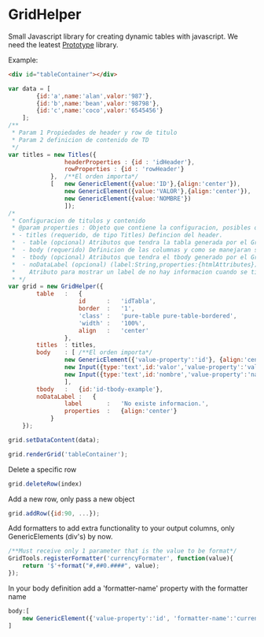 GridHelper
==========

Small Javascript library for creating dynamic tables with javascript.
We need the leatest [Prototype](http://prototypejs.org/) library.

Example:
```html
<div id="tableContainer"></div>
```

```javascript
var data = [
		{id:'a',name:'alan',valor:'987'},
		{id:'b',name:'bean',valor:'98798'},
		{id:'c',name:'coco',valor:'6545456'}
	];
/**
 * Param 1 Propiedades de header y row de titulo
 * Param 2 definicion de contenido de TD
 */
var titles = new Titles({
				headerProperties : {id : 'idHeader'},
				rowProperties :	{id : 'rowHeader'}
			},	/**El orden importa*/
			[	new GenericElement({value:'ID'},{align:'center'}),
				new GenericElement({value:'VALOR'},{align:'center'}),
				new GenericElement({value:'NOMBRE'})
		      	]);
/*
 * Configuracion de titulos y contenido
 * @param properties : Objeto que contiene la configuracion, posibles opciones:
 * - titles (requerido, de tipo Titles) Defincion del header.
 *  - table (opcional) Atributos que tendra la tabla generada por el GridHelper
 *  - body (requerido) Definicion de las columnas y como se manejaran sus respectivos valores.
 *  - tbody (opcional) Atributos que tendra el tbody generado por el GridHelper
 *  - noDataLabel (opcional) (label:String,properties:{htmlAttributes}) 
 *    Atributo para mostrar un label de no hay informacion cuando se tiene el data vacio.
 * */
var grid = new GridHelper({
		table	:	{	
					id		:	'idTabla',
					border	:	'1',
					'class'	:	'pure-table pure-table-bordered',
					'width'	:	'100%',
					align	:	'center'
				},
		titles	: titles,
		body	: [	/**El orden importa*/
				new GenericElement({'value-property':'id'},	{align:'center'}),
				new Input({type:'text',id:'valor','value-property':'valor'}),
				new Input({type:'text',id:'nombre','value-property':'name'})
				],
		tbody	:	{id:'id-tbody-example'},
		noDataLabel	:	{
	    		label		:	'No existe informacion.',
	    		properties	:	{align:'center'}
	    	}
	});

grid.setDataContent(data);

grid.renderGrid('tableContainer');

```
Delete a specific row
```javascript
grid.deleteRow(index)
```

Add a new row, only pass a new object
```javascript
grid.addRow({id:90, ...});
```

Add formatters to add extra functionality to your output columns, only GenericElements (div's) by now.
```javascript
/**Must receive only 1 parameter that is the value to be format*/
GridTools.registerFormatter('currencyFormater', function(value){
	return '$'+format("#,##0.####", value);
});
```
In your body definition add a 'formatter-name' property with the formatter name
```javascript
body:[
	new GenericElement({'value-property':'id', 'formatter-name':'currencyFormater'})
]
```




